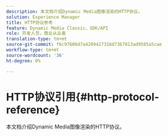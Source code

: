 ```yaml
---
description: 本文档介绍Dynamic Media图像渲染的HTTP协议。
solution: Experience Manager
title: HTTP协议参考
feature: Dynamic Media Classic，SDK/API
role: 开发人员，商业从业者
translation-type: tm+mt
source-git-commit: f6c97606d7a4209427316d7367013ad9585a5cae
workflow-type: tm+mt
source-wordcount: '36'
ht-degree: 0%

---
```



# HTTP协议引用{#http-protocol-reference}

本文档介绍Dynamic Media图像渲染的HTTP协议。

